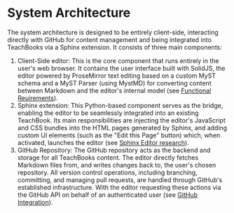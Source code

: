 # System Architecture

The system architecture is designed to be entirely client-side, interacting directly with GitHub for content management and being integrated into TeachBooks via a Sphinx extension. It consists of three main components:

1.  Client-Side editor: This is the core component that runs entirely in the user's web browser. It contains the user interface built with SolidJS, the editor powered by ProseMirror text editing based on a custom MyST schema and a MyST Parser (using MystMD) for converting content between Markdown and the editor's internal model (see [Functional Reuirements](../requirements/functional.md)).
2.  Sphinx extension: This Python-based component serves as the bridge, enabling the editor to be seamlessly integrated into an existing TeachBook. Its main responsibilities are injecting the editor's JavaScript and CSS bundles into the HTML pages generated by Sphinx, and adding custom UI elements (such as the "Edit this Page" button) which, when activated, launches the editor (see [Sphinx Editor research](../research/sphinx.md)).
3.  GitHub Repository: The GitHub repository acts as the backend and storage for all TeachBooks content. The editor directly fetches Markdown files from, and writes changes back to, the user's chosen repository. All version control operations, including branching, committing, and managing pull requests, are handled through GitHub's established infrastructure. With the editor requesting these actions via the GitHub API on behalf of an authenticated user (see [GitHub Integration](../research/github)).
